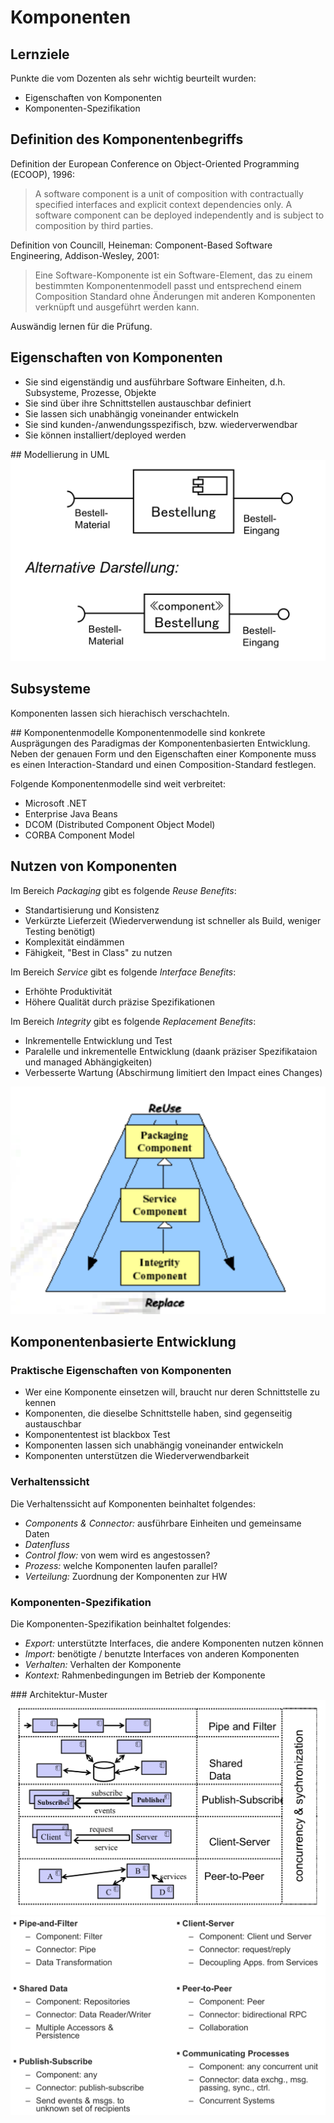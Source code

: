 # Komponenten

## Lernziele
Punkte die vom Dozenten als sehr wichtig beurteilt wurden:
- Eigenschaften von Komponenten
- Komponenten-Spezifikation

## Definition des Komponentenbegriffs
Definition der European Conference on Object-Oriented Programming (ECOOP), 1996:
> A software component is a unit of composition with contractually specified interfaces and explicit context dependencies only. A software component can be deployed independently and is subject to composition by third parties.

Definition von Councill, Heineman: Component-Based Software Engineering, Addison-Wesley, 2001:
> Eine Software-Komponente ist ein Software-Element, das zu einem bestimmten Komponentenmodell passt und entsprechend einem Composition Standard ohne Änderungen mit anderen Komponenten verknüpft und ausgeführt werden kann.

Auswändig lernen für die Prüfung.

## Eigenschaften von Komponenten
- Sie sind eigenständig und ausführbare Software Einheiten, d.h. Subsysteme, Prozesse, Objekte
- Sie sind über ihre Schnittstellen austauschbar definiert
- Sie lassen sich unabhängig voneinander entwickeln
- Sie sind kunden-/anwendungsspezifisch, bzw. wiederverwendbar
- Sie können installiert/deployed werden

## Modellierung in UML
![Components in UML](./assets/components_uml.png)

## Subsysteme
Komponenten lassen sich hierachisch verschachteln.

## Komponentenmodelle
Komponentenmodelle sind konkrete Ausprägungen des Paradigmas der Komponentenbasierten Entwicklung.
Neben der genauen Form und den Eigenschaften einer Komponente muss es einen Interaction-Standard und einen Composition-Standard festlegen.

Folgende Komponentenmodelle sind weit verbreitet:
- Microsoft .NET
- Enterprise Java Beans
- DCOM (Distributed Component Object Model)
- CORBA Component Model

## Nutzen von Komponenten
Im Bereich _Packaging_ gibt es folgende _Reuse Benefits_:
- Standartisierung und Konsistenz
- Verkürzte Lieferzeit (Wiederverwendung ist schneller als Build, weniger Testing benötigt)
- Komplexität eindämmen
- Fähigkeit, "Best in Class" zu nutzen 

Im Bereich _Service_ gibt es folgende _Interface Benefits_:
- Erhöhte Produktivität
- Höhere Qualität durch präzise Spezifikationen

Im Bereich _Integrity_ gibt es folgende _Replacement Benefits_:
- Inkrementelle Entwicklung und Test
- Paralelle und inkrementelle Entwicklung (daank präziser Spezifikataion und managed Abhängigkeiten)
- Verbesserte Wartung (Abschirmung limitiert den Impact eines Changes)

![Components Usage](./assets/components_usage.png)

## Komponentenbasierte Entwicklung

### Praktische Eigenschaften von Komponenten
- Wer eine Komponente einsetzen will, braucht nur deren Schnittstelle zu kennen
- Komponenten, die dieselbe Schnittstelle haben, sind gegenseitig austauschbar
- Komponententest ist blackbox Test
- Komponenten lassen sich unabhängig voneinander entwickeln
- Komponenten unterstützen die Wiederverwendbarkeit

### Verhaltenssicht
Die Verhaltenssicht auf Komponenten beinhaltet folgendes:
- *Components & Connector:* ausführbare Einheiten und gemeinsame Daten
- *Datenfluss*
- *Control flow:* von wem wird es angestossen?
- *Prozess:* welche Komponenten laufen parallel?
- *Verteilung:* Zuordnung der Komponenten zur HW

### Komponenten-Spezifikation
Die Komponenten-Spezifikation beinhaltet folgendes:
- *Export:* unterstützte Interfaces, die andere Komponenten nutzen können
- *Import:* benötigte / benutzte Interfaces von anderen Komponenten
- *Verhalten:* Verhalten der Komponente
- *Kontext:* Rahmenbedingungen im Betrieb der Komponente

### Architektur-Muster
![Components Architecture](./assets/components_architecture.png)
![Components Architecture Roles](./assets/components_architecture_roles.png)
